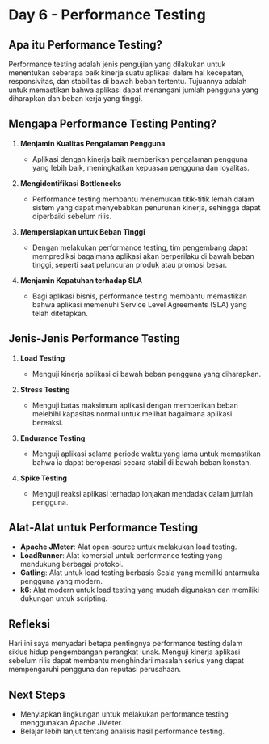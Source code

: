 # Day 6 - Performance Testing

## Apa itu Performance Testing?

Performance testing adalah jenis pengujian yang dilakukan untuk menentukan seberapa baik kinerja suatu aplikasi dalam hal kecepatan, responsivitas, dan stabilitas di bawah beban tertentu. Tujuannya adalah untuk memastikan bahwa aplikasi dapat menangani jumlah pengguna yang diharapkan dan beban kerja yang tinggi.

## Mengapa Performance Testing Penting?

1. **Menjamin Kualitas Pengalaman Pengguna**
   - Aplikasi dengan kinerja baik memberikan pengalaman pengguna yang lebih baik, meningkatkan kepuasan pengguna dan loyalitas.

2. **Mengidentifikasi Bottlenecks**
   - Performance testing membantu menemukan titik-titik lemah dalam sistem yang dapat menyebabkan penurunan kinerja, sehingga dapat diperbaiki sebelum rilis.

3. **Mempersiapkan untuk Beban Tinggi**
   - Dengan melakukan performance testing, tim pengembang dapat memprediksi bagaimana aplikasi akan berperilaku di bawah beban tinggi, seperti saat peluncuran produk atau promosi besar.

4. **Menjamin Kepatuhan terhadap SLA**
   - Bagi aplikasi bisnis, performance testing membantu memastikan bahwa aplikasi memenuhi Service Level Agreements (SLA) yang telah ditetapkan.

## Jenis-Jenis Performance Testing

1. **Load Testing**
   - Menguji kinerja aplikasi di bawah beban pengguna yang diharapkan.

2. **Stress Testing**
   - Menguji batas maksimum aplikasi dengan memberikan beban melebihi kapasitas normal untuk melihat bagaimana aplikasi bereaksi.

3. **Endurance Testing**
   - Menguji aplikasi selama periode waktu yang lama untuk memastikan bahwa ia dapat beroperasi secara stabil di bawah beban konstan.

4. **Spike Testing**
   - Menguji reaksi aplikasi terhadap lonjakan mendadak dalam jumlah pengguna.

## Alat-Alat untuk Performance Testing

- **Apache JMeter**: Alat open-source untuk melakukan load testing.
- **LoadRunner**: Alat komersial untuk performance testing yang mendukung berbagai protokol.
- **Gatling**: Alat untuk load testing berbasis Scala yang memiliki antarmuka pengguna yang modern.
- **k6**: Alat modern untuk load testing yang mudah digunakan dan memiliki dukungan untuk scripting.

## Refleksi

Hari ini saya menyadari betapa pentingnya performance testing dalam siklus hidup pengembangan perangkat lunak. Menguji kinerja aplikasi sebelum rilis dapat membantu menghindari masalah serius yang dapat mempengaruhi pengguna dan reputasi perusahaan.

## Next Steps

- Menyiapkan lingkungan untuk melakukan performance testing menggunakan Apache JMeter.
- Belajar lebih lanjut tentang analisis hasil performance testing.